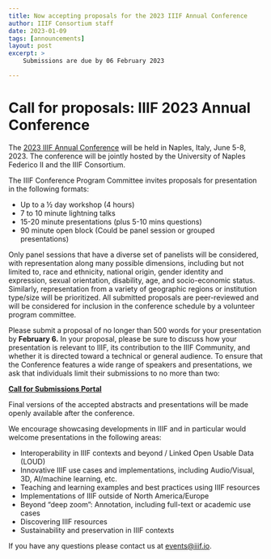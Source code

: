 ```yaml
---
title: Now accepting proposals for the 2023 IIIF Annual Conference
author: IIIF Consortium staff
date: 2023-01-09
tags: [announcements]
layout: post
excerpt: >
    Submissions are due by 06 February 2023

---
```


# Call for proposals: IIIF 2023 Annual Conference

The [2023 IIIF Annual Conference](https://iiif.io/event/2023/naples/) will be held in Naples, Italy, June 5-8, 2023. The conference will be jointly hosted by the University of Naples Federico II and the IIIF Consortium. 

The IIIF Conference Program Committee invites proposals for presentation in the following formats:


* Up to a ½ day workshop (4 hours)
* 7 to 10 minute lightning talks
* 15-20 minute presentations (plus 5-10 mins questions)
* 90 minute open block (Could be panel session or grouped presentations) 

Only panel sessions that have a diverse set of panelists will be considered, with representation along many possible dimensions, including but not limited to, race and ethnicity, national origin, gender identity and expression, sexual orientation, disability, age, and socio-economic status. Similarly, representation from a variety of geographic regions or institution type/size will be prioritized. All submitted proposals are peer-reviewed and will be considered for inclusion in the conference schedule by a volunteer program committee. 

Please submit a proposal of no longer than 500 words for your presentation by **February 6.** In your proposal, please be sure to discuss how your presentation is relevant to IIIF, its contribution to the IIIF Community, and whether it is directed toward a technical or general audience. To ensure that the Conference features a wide range of speakers and presentations, we ask that individuals limit their submissions to no more than two:

**[Call for Submissions Portal](https://www.conftool.org/iiif2023/)**

Final versions of the accepted abstracts and presentations will be made openly available after the conference.

We encourage showcasing developments in IIIF and in particular would welcome presentations in the following areas:


* Interoperability in IIIF contexts and beyond / Linked Open Usable Data (LOUD)
* Innovative IIIF use cases and implementations, including Audio/Visual, 3D, AI/machine learning, etc.
* Teaching and learning examples and best practices using IIIF resources
* Implementations of IIIF outside of North America/Europe 
* Beyond “deep zoom”: Annotation, including full-text or academic use cases
* Discovering IIIF resources
* Sustainability and preservation in IIIF contexts

If you have any questions please contact us at [events@iiif.io](mailto:events@iiif.io).   


